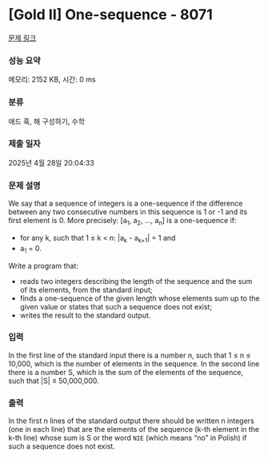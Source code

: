 # [Gold II] One-sequence - 8071 

[문제 링크](https://www.acmicpc.net/problem/8071) 

### 성능 요약

메모리: 2152 KB, 시간: 0 ms

### 분류

애드 혹, 해 구성하기, 수학

### 제출 일자

2025년 4월 28일 20:04:33

### 문제 설명

<p>We say that a sequence of integers is a one-sequence if the difference between any two consecutive numbers in this sequence is 1 or -1 and its first element is 0. More precisely: [a<sub>1</sub>, a<sub>2</sub>, ..., a<sub>n</sub>] is a one-sequence if:</p>

<ul>
	<li>for any k, such that 1 ≤ k < n: |a<sub>k</sub> - a<sub>k+1</sub>| = 1 and</li>
	<li>a<sub>1</sub> = 0.</li>
</ul>

<p>Write a program that:</p>

<ul>
	<li>reads two integers describing the length of the sequence and the sum of its elements, from the standard input;</li>
	<li>finds a one-sequence of the given length whose elements sum up to the given value or states that such a sequence does not exist;</li>
	<li>writes the result to the standard output.</li>
</ul>

### 입력 

 <p>In the first line of the standard input there is a number n, such that 1 ≤ n ≤ 10,000, which is the number of elements in the sequence. In the second line there is a number S, which is the sum of the elements of the sequence, such that |S| ≤ 50,000,000.</p>

### 출력 

 <p>In the first n lines of the standard output there should be written n integers (one in each line) that are the elements of the sequence (k-th element in the k-th line) whose sum is S or the word <code>NIE</code> (which means “no” in Polish) if such a sequence does not exist.</p>

